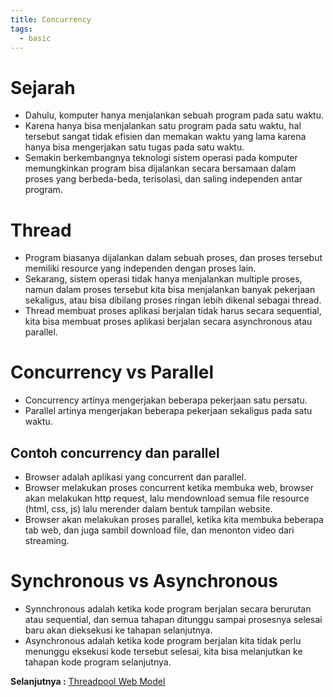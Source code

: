 ```yaml
---
title: Concurrency
tags:
  - basic
---
```


# Sejarah

- Dahulu, komputer hanya menjalankan sebuah program pada satu waktu.
- Karena hanya bisa menjalankan satu program pada satu waktu, hal tersebut sangat tidak efisien dan memakan waktu yang lama karena hanya bisa mengerjakan satu tugas pada satu waktu.
- Semakin berkembangnya teknologi sistem operasi pada komputer memungkinkan program bisa dijalankan secara bersamaan dalam proses yang berbeda-beda, terisolasi, dan saling independen antar program.

# Thread

- Program biasanya dijalankan dalam sebuah proses, dan proses tersebut memiliki resource yang independen dengan proses lain.
- Sekarang, sistem operasi tidak hanya menjalankan multiple proses, namun dalam proses tersebut kita bisa menjalankan banyak pekerjaan sekaligus, atau bisa dibilang proses ringan lebih dikenal sebagai thread.
- Thread membuat proses aplikasi berjalan tidak harus secara sequential, kita bisa membuat proses aplikasi berjalan secara asynchronous atau parallel.

# Concurrency vs Parallel

- Concurrency artinya mengerjakan beberapa pekerjaan satu persatu.
- Parallel artinya mengerjakan beberapa pekerjaan sekaligus pada satu waktu.

## Contoh concurrency dan parallel

- Browser adalah aplikasi yang concurrent dan parallel.
- Browser melakukan proses concurrent ketika membuka web, browser akan melakukan http request, lalu mendownload semua file resource (html, css, js) lalu merender dalam bentuk tampilan website.
- Browser akan melakukan proses parallel, ketika kita membuka beberapa tab web, dan juga sambil download file, dan menonton video dari streaming.

# Synchronous vs Asynchronous

- Synnchronous adalah ketika kode program berjalan secara berurutan atau sequential, dan semua tahapan ditunggu sampai prosesnya selesai baru akan dieksekusi ke tahapan selanjutnya.
- Asynchronous adalah ketika kode program berjalan kita tidak perlu menunggu eksekusi kode tersebut selesai, kita bisa melanjutkan ke tahapan kode program selanjutnya.

**Selanjutnya :** [Threadpool Web Model](threadpool.md)
